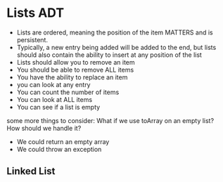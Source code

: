 # Lists ADT
+ Lists are ordered, meaning the position of the item MATTERS and is persistent.
+ Typically, a new entry being added will be added to the end, but lists should also contain the ability to insert at any position of the list
+ Lists should allow you to remove an item
+ You should be able to remove ALL items
+ You have the ability to replace an item
+ you can look at any entry
+ You can count the number of items
+ You can look at ALL items
+ You can see if a list is empty

some more things to consider:
What if we use toArray on an empty list? How should we handle it?
+ We could return an empty array
+ We could throw an exception

## Linked List